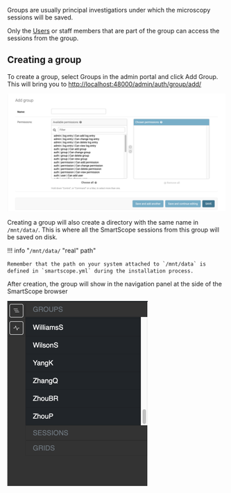 Groups are usually principal investigatiors under which the microscopy sessions will be saved. 

Only the [Users](./users.md) or staff members that are part of the group can access the sessions from the group.

## Creating a group

To create a group, select Groups in the admin portal and click Add Group. This will bring you to [http://localhost:48000/admin/auth/group/add/](http://localhost:48000/admin/auth/group/add/)

![Add group admin panel](assets/group_add.png)

Creating a group will also create a directory with the same name in `/mnt/data/`. This is where all the SmartScope sessions from this group will be saved on disk.

!!! info "`/mnt/data/` "real" path"

    Remember that the path on your system attached to `/mnt/data` is defined in `smartscope.yml` during the installation process.

After creation, the group will show in the navigation panel at the side of the SmartScope browser

![Groups in browser](assets/groups.png)



